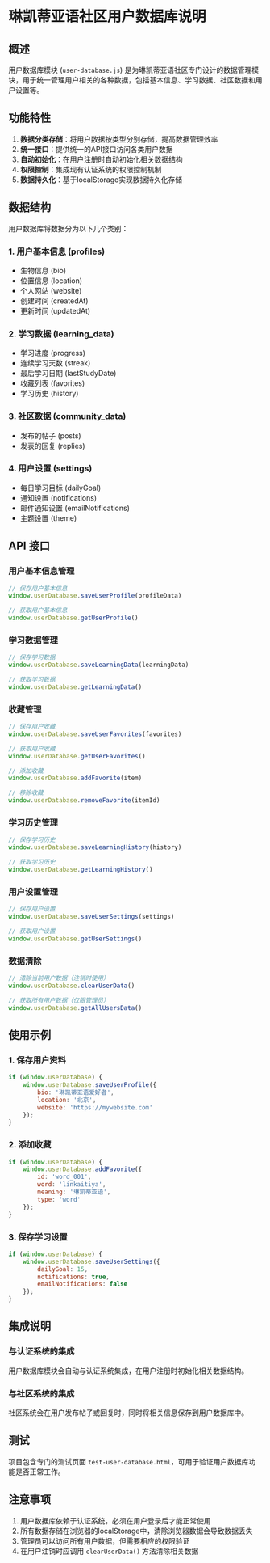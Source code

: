 # 琳凯蒂亚语社区用户数据库说明

## 概述

用户数据库模块 (`user-database.js`) 是为琳凯蒂亚语社区专门设计的数据管理模块，用于统一管理用户相关的各种数据，包括基本信息、学习数据、社区数据和用户设置等。

## 功能特性

1. **数据分类存储**：将用户数据按类型分别存储，提高数据管理效率
2. **统一接口**：提供统一的API接口访问各类用户数据
3. **自动初始化**：在用户注册时自动初始化相关数据结构
4. **权限控制**：集成现有认证系统的权限控制机制
5. **数据持久化**：基于localStorage实现数据持久化存储

## 数据结构

用户数据库将数据分为以下几个类别：

### 1. 用户基本信息 (profiles)
- 生物信息 (bio)
- 位置信息 (location)
- 个人网站 (website)
- 创建时间 (createdAt)
- 更新时间 (updatedAt)

### 2. 学习数据 (learning_data)
- 学习进度 (progress)
- 连续学习天数 (streak)
- 最后学习日期 (lastStudyDate)
- 收藏列表 (favorites)
- 学习历史 (history)

### 3. 社区数据 (community_data)
- 发布的帖子 (posts)
- 发表的回复 (replies)

### 4. 用户设置 (settings)
- 每日学习目标 (dailyGoal)
- 通知设置 (notifications)
- 邮件通知设置 (emailNotifications)
- 主题设置 (theme)

## API 接口

### 用户基本信息管理
```javascript
// 保存用户基本信息
window.userDatabase.saveUserProfile(profileData)

// 获取用户基本信息
window.userDatabase.getUserProfile()
```

### 学习数据管理
```javascript
// 保存学习数据
window.userDatabase.saveLearningData(learningData)

// 获取学习数据
window.userDatabase.getLearningData()
```

### 收藏管理
```javascript
// 保存用户收藏
window.userDatabase.saveUserFavorites(favorites)

// 获取用户收藏
window.userDatabase.getUserFavorites()

// 添加收藏
window.userDatabase.addFavorite(item)

// 移除收藏
window.userDatabase.removeFavorite(itemId)
```

### 学习历史管理
```javascript
// 保存学习历史
window.userDatabase.saveLearningHistory(history)

// 获取学习历史
window.userDatabase.getLearningHistory()
```

### 用户设置管理
```javascript
// 保存用户设置
window.userDatabase.saveUserSettings(settings)

// 获取用户设置
window.userDatabase.getUserSettings()
```

### 数据清除
```javascript
// 清除当前用户数据（注销时使用）
window.userDatabase.clearUserData()

// 获取所有用户数据（仅限管理员）
window.userDatabase.getAllUsersData()
```

## 使用示例

### 1. 保存用户资料
```javascript
if (window.userDatabase) {
    window.userDatabase.saveUserProfile({
        bio: '琳凯蒂亚语爱好者',
        location: '北京',
        website: 'https://mywebsite.com'
    });
}
```

### 2. 添加收藏
```javascript
if (window.userDatabase) {
    window.userDatabase.addFavorite({
        id: 'word_001',
        word: 'linkaitiya',
        meaning: '琳凯蒂亚语',
        type: 'word'
    });
}
```

### 3. 保存学习设置
```javascript
if (window.userDatabase) {
    window.userDatabase.saveUserSettings({
        dailyGoal: 15,
        notifications: true,
        emailNotifications: false
    });
}
```

## 集成说明

### 与认证系统的集成
用户数据库模块会自动与认证系统集成，在用户注册时初始化相关数据结构。

### 与社区系统的集成
社区系统会在用户发布帖子或回复时，同时将相关信息保存到用户数据库中。

## 测试

项目包含专门的测试页面 `test-user-database.html`，可用于验证用户数据库功能是否正常工作。

## 注意事项

1. 用户数据库依赖于认证系统，必须在用户登录后才能正常使用
2. 所有数据存储在浏览器的localStorage中，清除浏览器数据会导致数据丢失
3. 管理员可以访问所有用户数据，但需要相应的权限验证
4. 在用户注销时应调用 `clearUserData()` 方法清除相关数据